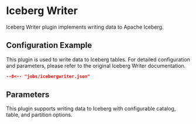 # Iceberg Writer

Iceberg Writer plugin implements writing data to Apache Iceberg.

## Configuration Example

This plugin is used to write data to Iceberg tables. For detailed configuration and parameters, please refer to the original Iceberg Writer documentation.

```json
--8<-- "jobs/icebergwriter.json"
```

## Parameters

This plugin supports writing data to Iceberg with configurable catalog, table, and partition options.